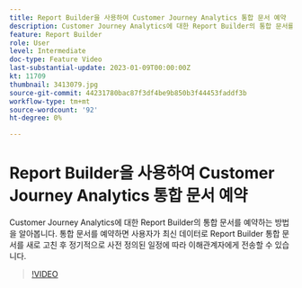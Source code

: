 ```yaml
---
title: Report Builder을 사용하여 Customer Journey Analytics 통합 문서 예약
description: Customer Journey Analytics에 대한 Report Builder의 통합 문서를 예약하는 방법을 알아봅니다. 통합 문서를 예약하면 사용자가 최신 데이터로 Report Builder 통합 문서를 새로 고친 후 정기적으로 사전 정의된 일정에 따라 이해관계자에게 전송할 수 있습니다.
feature: Report Builder
role: User
level: Intermediate
doc-type: Feature Video
last-substantial-update: 2023-01-09T00:00:00Z
kt: 11709
thumbnail: 3413079.jpg
source-git-commit: 44231780bac87f3df4be9b850b3f44453faddf3b
workflow-type: tm+mt
source-wordcount: '92'
ht-degree: 0%

---
```



# Report Builder을 사용하여 Customer Journey Analytics 통합 문서 예약

Customer Journey Analytics에 대한 Report Builder의 통합 문서를 예약하는 방법을 알아봅니다. 통합 문서를 예약하면 사용자가 최신 데이터로 Report Builder 통합 문서를 새로 고친 후 정기적으로 사전 정의된 일정에 따라 이해관계자에게 전송할 수 있습니다.

>[!VIDEO](https://video.tv.adobe.com/v/3413079/?quality=12&learn=on)
